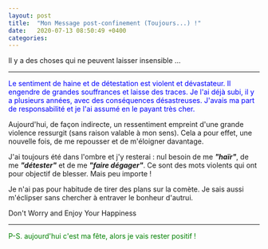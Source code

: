 ```yaml
---
layout: post
title:  "Mon Message post-confinement (Toujours...) !"
date:   2020-07-13 08:50:49 +0400
categories: 
---
```

<!---

--->

Il y a des choses qui ne peuvent laisser insensible ...

------

<span style="color: blue">Le sentiment de haine et de détestation est violent et dévastateur. Il engendre de grandes souffrances et laisse des traces. Je l'ai déjà subi, il y a plusieurs années, avec des conséquences désastreuses. J'avais ma part de responsabilité et je l'ai assumé en le payant très cher.</span>


Aujourd'hui, de façon indirecte, un ressentiment empreint d'une grande violence ressurgit (sans raison valable à mon sens). Cela a pour effet, une nouvelle fois, de me repousser et de m'éloigner davantage.


J'ai toujours été dans l'ombre et j'y resterai : nul besoin de me ***"haïr"***, de me ***"détester"*** et de me ***"faire dégager"***. Ce sont des mots violents qui ont pour objectif de blesser. Mais peu importe ! 


Je n'ai pas pour habitude de tirer des plans sur la comète. Je sais aussi m'éclipser sans chercher à entraver le bonheur d'autrui.


Don't Worry and Enjoy Your Happiness



------

<span style="color: green">P-S.  aujourd'hui c'est ma fête, alors je vais rester positif !</span>